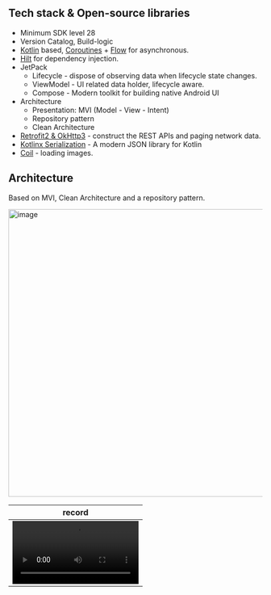 ## Tech stack & Open-source libraries
- Minimum SDK level 28
- Version Catalog, Build-logic
- [Kotlin](https://kotlinlang.org/) based, [Coroutines](https://github.com/Kotlin/kotlinx.coroutines) + [Flow](https://kotlin.github.io/kotlinx.coroutines/kotlinx-coroutines-core/kotlinx.coroutines.flow/) for asynchronous.
- [Hilt](https://dagger.dev/hilt/) for dependency injection.
- JetPack
  - Lifecycle - dispose of observing data when lifecycle state changes.
  - ViewModel - UI related data holder, lifecycle aware.
  - Compose - Modern toolkit for building native Android UI
- Architecture
  - Presentation: MVI (Model - View - Intent)
  - Repository pattern
  - Clean Architecture
- [Retrofit2 & OkHttp3](https://github.com/square/retrofit) - construct the REST APIs and paging network data.
- [Kotlinx Serialization](https://github.com/Kotlin/kotlinx.serialization) - A modern JSON library for Kotlin
- [Coil](https://github.com/coil-kt/coil) - loading images.
  
## Architecture
Based on MVI, Clean Architecture and a repository pattern.

<img width="570" alt="image" src="https://github.com/suseungiee/pokemon/assets/52225690/5832cbc0-5fa1-435d-bfc0-f863ee0c0053">


| record |
:-:|
<video src="https://github.com/suseungiee/pokemon/assets/52225690/f15d8fa4-0846-4e52-9115-ebe0c165147e" width="250"/>|
